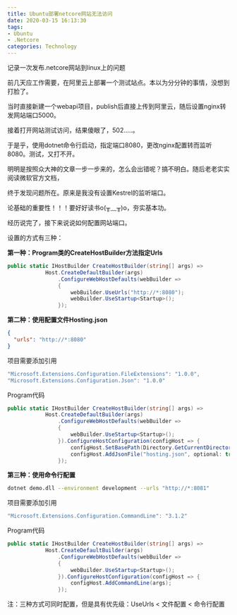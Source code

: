 ```yaml
---
title: Ubuntu部署netcore网站无法访问
date: 2020-03-15 16:13:30
tags:
- Ubuntu
- .Netcore
categories: Technology
---
```


记录一次发布.netcore网站到linux上的问题

<!-- more -->

前几天应工作需要，在阿里云上部署一个测试站点。本以为分分钟的事情，没想到打脸了。

当时直接新建一个webapi项目，publish后直接上传到阿里云，随后设置nginx转发网站端口5000。

接着打开网站测试访问，结果傻眼了，502.....。

于是乎，使用dotnet命令行启动，指定端口8080，更改nginx配置转而监听8080。测试，又打不开。

明明是按照众大神的文章一步一步来的，怎么会出错呢？搞不明白。随后老老实实阅读微软官方文档，

终于发现问题所在。原来是我没有设置Kestrel的监听端口。

论基础的重要性！！！要好好读书o(╥﹏╥)o，夯实基本功。

经历说完了，接下来说说如何配置网站端口。

设置的方式有三种：

**第一种：Program类的CreateHostBuilder方法指定Urls**

```c#
public static IHostBuilder CreateHostBuilder(string[] args) =>
            Host.CreateDefaultBuilder(args)
                .ConfigureWebHostDefaults(webBuilder =>
                {
                    webBuilder.UseUrls("http://*:8080");
                    webBuilder.UseStartup<Startup>();
                });
```

**第二种：使用配置文件Hosting.json**

```json
{
  "urls": "http://*:8080"
}
```

项目需要添加引用

```C#
"Microsoft.Extensions.Configuration.FileExtensions": "1.0.0",
"Microsoft.Extensions.Configuration.Json": "1.0.0"
```

Program代码

```C#
public static IHostBuilder CreateHostBuilder(string[] args) =>
            Host.CreateDefaultBuilder(args)
                .ConfigureWebHostDefaults(webBuilder =>
                {
                    webBuilder.UseStartup<Startup>();
                }).ConfigureHostConfiguration(configHost => { 
                    configHost.SetBasePath(Directory.GetCurrentDirectory());
                    configHost.AddJsonFile("hosting.json", optional: true, reloadOnChange : true);
                });
```

**第三种：使用命令行配置**

```bash
dotnet demo.dll --environment development --urls "http://*:8081"
```

项目需要添加引用

```C#
"Microsoft.Extensions.Configuration.CommandLine": "3.1.2"
```

Program代码

```C#
public static IHostBuilder CreateHostBuilder(string[] args) =>
            Host.CreateDefaultBuilder(args)
                .ConfigureWebHostDefaults(webBuilder =>
                {
                    webBuilder.UseStartup<Startup>();
                }).ConfigureHostConfiguration(configHost => { 
                    configHost.AddCommandLine(args);
                });
```

注：三种方式可同时配置，但是具有优先级：UseUrls < 文件配置 < 命令行配置

